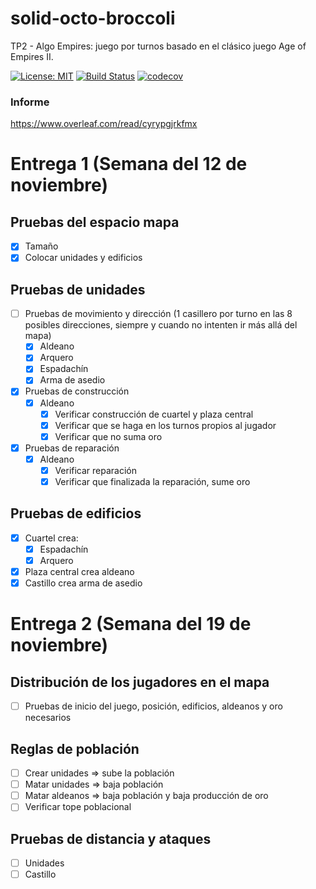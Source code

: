 ﻿# solid-octo-broccoli
TP2 - Algo Empires: juego por turnos basado en el clásico juego Age of Empires II.

[![License: MIT](https://img.shields.io/badge/License-MIT-yellow.svg)](https://opensource.org/licenses/MIT)
[![Build Status](https://travis-ci.org/iPetrignani/solid-octo-broccoli.svg?branch=master)](https://travis-ci.org/iPetrignani/solid-octo-broccoli)
[![codecov](https://codecov.io/gh/iPetrignani/solid-octo-broccoli/branch/master/graph/badge.svg)](https://codecov.io/gh/iPetrignani/solid-octo-broccoli)

### Informe
https://www.overleaf.com/read/cyrypgjrkfmx


# Entrega 1 (Semana del 12 de noviembre)

## Pruebas del espacio mapa
- [x] Tamaño
- [x] Colocar unidades y edificios

## Pruebas de unidades
- [ ] Pruebas de movimiento y dirección (1 casillero por turno en las 8 posibles direcciones, siempre y cuando no intenten ir más allá del mapa)
  - [x] Aldeano
  - [x] Arquero
  - [x] Espadachín
  - [x] Arma de asedio
- [x] Pruebas de construcción
  - [x] Aldeano
    - [x] Verificar construcción de cuartel y plaza central
    - [x] Verificar que se haga en los turnos propios al jugador
    - [x] Verificar que no suma oro
- [x] Pruebas de reparación
  - [x] Aldeano
    - [x] Verificar reparación
    - [x] Verificar que finalizada la reparación, sume oro
    
## Pruebas de edificios
- [x] Cuartel crea:
  - [x] Espadachín
  - [x] Arquero
- [x] Plaza central crea aldeano
- [x] Castillo crea arma de asedio

# Entrega 2 (Semana del 19 de noviembre)

## Distribución de los jugadores en el mapa
- [ ] Pruebas de inicio del juego, posición, edificios, aldeanos y oro necesarios

## Reglas de población
- [ ] Crear unidades => sube la población
- [ ] Matar unidades => baja población
- [ ] Matar aldeanos => baja población y baja producción de oro
- [ ] Verificar tope poblacional

## Pruebas de distancia y ataques
- [ ] Unidades
- [ ] Castillo
